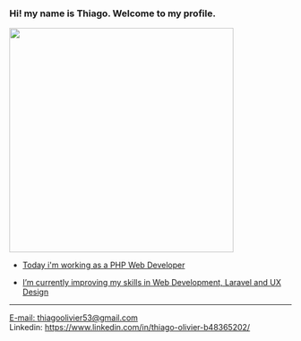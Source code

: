 ### Hi! my name is Thiago. Welcome to my profile.

<div>
   <a href="github.com/thiagoolivier">
   <img width="400rem" src="https://github-readme-stats.vercel.app/api/top-langs/?username=thiagoolivier&layout=compact">
</div>

- Today i'm working as a PHP Web Developer

- I’m currently improving my skills in Web Development, Laravel and UX Design
---------------------------------------------------------------------------------
E-mail: thiagoolivier53@gmail.com
<br>
Linkedin: https://www.linkedin.com/in/thiago-olivier-b48365202/
